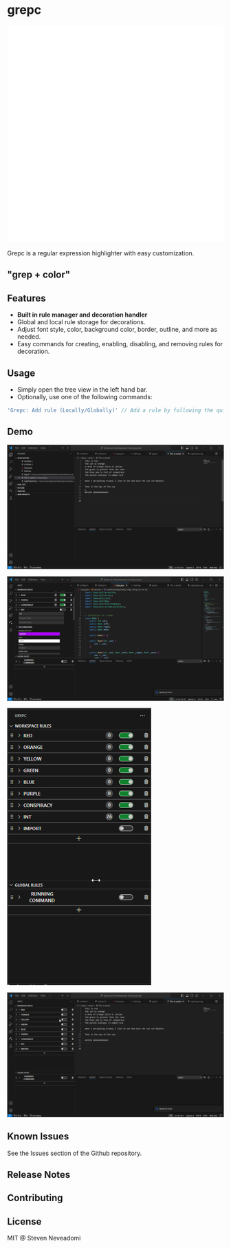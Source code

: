 # grepc

<p align="center">
    <img src="media/grecs.png">
</p>

Grepc is a regular expression highlighter with easy customization.

## **"grep + color"**

## Features

- **Built in rule manager and decoration handler**
- Global and local rule storage for decorations.
- Adjust font style, color, background color, border, outline, and more as needed.
- Easy commands for creating, enabling, disabling, and removing rules for decoration.

## Usage

- Simply open the tree view in the left hand bar.
- Optionally, use one of the following commands:

```js
'Grepc: Add rule (Locally/Globally)' // Add a rule by following the quick pick menus.
```

## Demo

![Example 1](media/Code_hRfd4iIgh6.gif)

![Example 2](media/Code_IlBi9doiz1.gif)

![Example 3](media/Code_PMvUMJj9x3.gif)

![Example 4](media/Code_PSyTYpsF5e.gif)

## Known Issues

See the Issues section of the Github repository.

## Release Notes

## Contributing

## License

MIT @ Steven Neveadomi
